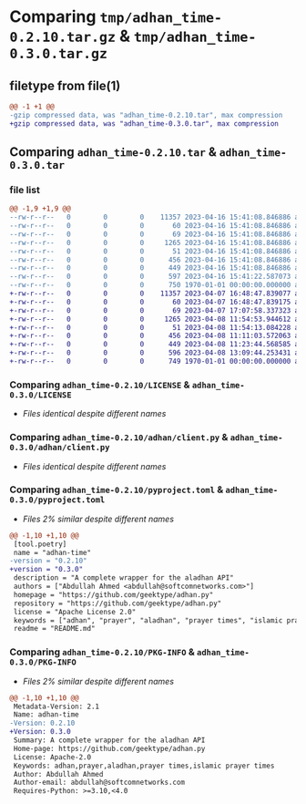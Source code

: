 # Comparing `tmp/adhan_time-0.2.10.tar.gz` & `tmp/adhan_time-0.3.0.tar.gz`

## filetype from file(1)

```diff
@@ -1 +1 @@
-gzip compressed data, was "adhan_time-0.2.10.tar", max compression
+gzip compressed data, was "adhan_time-0.3.0.tar", max compression
```

## Comparing `adhan_time-0.2.10.tar` & `adhan_time-0.3.0.tar`

### file list

```diff
@@ -1,9 +1,9 @@
--rw-r--r--   0        0        0    11357 2023-04-16 15:41:08.846886 adhan_time-0.2.10/LICENSE
--rw-r--r--   0        0        0       60 2023-04-16 15:41:08.846886 adhan_time-0.2.10/README.md
--rw-r--r--   0        0        0       69 2023-04-16 15:41:08.846886 adhan_time-0.2.10/adhan/__init__.py
--rw-r--r--   0        0        0     1265 2023-04-16 15:41:08.846886 adhan_time-0.2.10/adhan/client.py
--rw-r--r--   0        0        0       51 2023-04-16 15:41:08.846886 adhan_time-0.2.10/adhan/const.py
--rw-r--r--   0        0        0      456 2023-04-16 15:41:08.846886 adhan_time-0.2.10/adhan/models.py
--rw-r--r--   0        0        0      449 2023-04-16 15:41:08.846886 adhan_time-0.2.10/adhan/utils.py
--rw-r--r--   0        0        0      597 2023-04-16 15:41:22.587073 adhan_time-0.2.10/pyproject.toml
--rw-r--r--   0        0        0      750 1970-01-01 00:00:00.000000 adhan_time-0.2.10/PKG-INFO
+-rw-r--r--   0        0        0    11357 2023-04-07 16:48:47.839077 adhan_time-0.3.0/LICENSE
+-rw-r--r--   0        0        0       60 2023-04-07 16:48:47.839175 adhan_time-0.3.0/README.md
+-rw-r--r--   0        0        0       69 2023-04-07 17:07:58.337323 adhan_time-0.3.0/adhan/__init__.py
+-rw-r--r--   0        0        0     1265 2023-04-08 11:54:53.944612 adhan_time-0.3.0/adhan/client.py
+-rw-r--r--   0        0        0       51 2023-04-08 11:54:13.084228 adhan_time-0.3.0/adhan/const.py
+-rw-r--r--   0        0        0      456 2023-04-08 11:11:03.572063 adhan_time-0.3.0/adhan/models.py
+-rw-r--r--   0        0        0      449 2023-04-08 11:23:44.568585 adhan_time-0.3.0/adhan/utils.py
+-rw-r--r--   0        0        0      596 2023-04-08 13:09:44.253431 adhan_time-0.3.0/pyproject.toml
+-rw-r--r--   0        0        0      749 1970-01-01 00:00:00.000000 adhan_time-0.3.0/PKG-INFO
```

### Comparing `adhan_time-0.2.10/LICENSE` & `adhan_time-0.3.0/LICENSE`

 * *Files identical despite different names*

### Comparing `adhan_time-0.2.10/adhan/client.py` & `adhan_time-0.3.0/adhan/client.py`

 * *Files identical despite different names*

### Comparing `adhan_time-0.2.10/pyproject.toml` & `adhan_time-0.3.0/pyproject.toml`

 * *Files 2% similar despite different names*

```diff
@@ -1,10 +1,10 @@
 [tool.poetry]
 name = "adhan-time"
-version = "0.2.10"
+version = "0.3.0"
 description = "A complete wrapper for the aladhan API"
 authors = ["Abdullah Ahmed <abdullah@softcomnetworks.com>"]
 homepage = "https://github.com/geektype/adhan.py"
 repository = "https://github.com/geektype/adhan.py"
 license = "Apache License 2.0"
 keywords = ["adhan", "prayer", "aladhan", "prayer times", "islamic prayer times"]
 readme = "README.md"
```

### Comparing `adhan_time-0.2.10/PKG-INFO` & `adhan_time-0.3.0/PKG-INFO`

 * *Files 2% similar despite different names*

```diff
@@ -1,10 +1,10 @@
 Metadata-Version: 2.1
 Name: adhan-time
-Version: 0.2.10
+Version: 0.3.0
 Summary: A complete wrapper for the aladhan API
 Home-page: https://github.com/geektype/adhan.py
 License: Apache-2.0
 Keywords: adhan,prayer,aladhan,prayer times,islamic prayer times
 Author: Abdullah Ahmed
 Author-email: abdullah@softcomnetworks.com
 Requires-Python: >=3.10,<4.0
```

